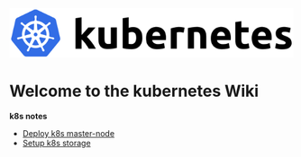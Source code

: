 ![kubernetes](./k8s/img/kubernetes.png)

# Welcome to the kubernetes Wiki

**k8s notes**

* [Deploy k8s master-node](./k8s/k8s-master-node.md)
* [Setup k8s storage](./k8s/k8s-storage.md)